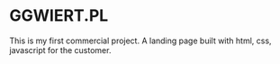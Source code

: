 # GGWIERT.PL
This is my first commercial project. A landing page built with html, css, javascript for the customer.

